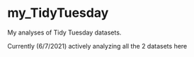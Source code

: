 # my_TidyTuesday

My analyses of Tidy Tuesday datasets. 

Currently (6/7/2021) actively analyzing all the 2 datasets here
